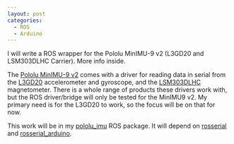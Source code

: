 ```yaml
---
layout: post
categories:
  - ROS
  - Arduino 
---
```


I will write a ROS wrapper for the Pololu MinIMU-9 v2 (L3GD20 and LSM303DLHC Carrier). More info inside.

The [Pololu MinIMU-9 v2](http://www.pololu.com/product/1268) comes with a driver for reading data in serial from the [L3GD20](https://github.com/pololu/l3g-arduino) accelerometer and gyroscope, and the [LSM303DLHC](https://github.com/pololu/lsm303-arduino) magnetometer.  There is a whole range of products these drivers work with, but the ROS driver/bridge will only be tested for the MinIMU9 v2.  My primary need is for the L3GD20 to work, so the focus will be on that for now.

This work will be in my [pololu_imu](http://github.com/pkok/pololu_imu) ROS package.  It will depend on [rosserial](http://wiki.ros.org/rosserial) and [rosserial_arduino](http://wiki.ros.org/rosserial_arduino).

